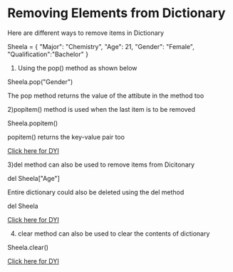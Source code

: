 # Removing Elements from Dictionary

Here are different ways to remove items in Dictionary

Sheela = {
"Major": "Chemistry",
"Age": 21,
"Gender": "Female",
"Qualification":"Bachelor"
}


1) Using the pop() method as shown below

Sheela.pop("Gender")

The pop method returns the value of the attibute in the method too

2)popitem() method is used when the last item is to be removed

Sheela.popitem()

popitem() returns the key-value pair too

[Click here for DYI](https://colab.research.google.com/github/pythoncoder100/practice/blob/master/Removing_items_from_Dictionary.ipynb)


3)del method can also be used to remove items from Dicitonary

del Sheela["Age"]

Entire dictionary could also be deleted using the del method

del Sheela

[Click here for DYI](https://colab.research.google.com/github/pythoncoder100/practice/blob/master/Clearing_dictionary_using_clear().ipynb)



4) clear method can also be used to clear the contents of dictionary

Sheela.clear()

[Click here for DYI](https://colab.research.google.com/github/pythoncoder100/practice/blob/master/Removing_items_using_del_method.ipynb)

